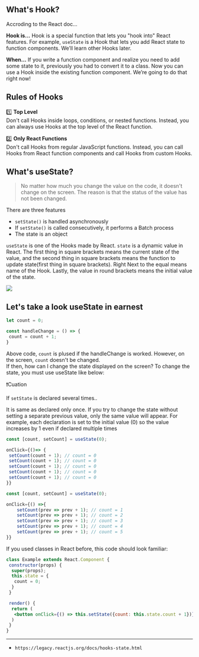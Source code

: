 ## What's Hook?
Accroding to the React doc...

**Hook is...** Hook is a special function that lets you "hook into" React features. For example, `useState` is a Hook that lets you add React state to function components. We’ll learn other Hooks later.   

**When...** If you write a function component and realize you need to add some state to it, previously you had to convert it to a class. Now you can use a Hook inside the existing function component. We’re going to do that right now!

## Rules of Hooks
1️⃣ **Top Level**   
Don't call Hooks inside loops, conditions, or nested functions. Instead, you can always use Hooks at the top level of the React function.

2️⃣ **Only React Functions**   
Don't call Hooks from regular JavaScript functions. Instead, you can call Hooks from React function components and call Hooks from custom Hooks.


## What's useState?
> No matter how much you change the value on the code, it doesn't change on the screen. The reason is that the status of the value has not been changed. 

There are three features
- `setState()` is handled asynchronously
- If `setState()` is called consecutively, it performs a Batch process
- The state is an object

`useState` is one of the Hooks made by React. `state` is a dynamic value in React. The first thing in square brackets means the current state of the value, and the second thing in square brackets means the function to update state(first thing in square brackets). Right Next to the equal means name of the Hook. Lastly, the value in round brackets means the initial value of the state.

![](https://github.com/jinscodes/Blog_nextJS/assets/87598134/66131437-bd22-47d2-8c89-5f902bb64ab5)


## Let's take a look useState in earnest

```js
let count = 0;

const handleChange = () => {
 count = count + 1;
}
```

Above code, `count` is plused if the handleChange is worked. However, on the screen, `count` doesn't be changed.   
If then, how can I change the state displayed on the screen? To change the state, you must use useState like below:

❗️Cuation

If `setState` is declared several times..

It is same as declared only once. If you try to change the state without setting a separate previous value, only the same value will appear. For example, each declaration is set to the initial value (0) so the value increases by 1 even if declared multiple times

```jsx
const [count, setCount] = useState(0);

onClick={()=> {
 setCount(count + 1); // count = 0
 setCount(count + 1); // count = 0
 setCount(count + 1); // count = 0
 setCount(count + 1); // count = 0
 setCount(count + 1); // count = 0
}}
```

```jsx
const [count, setCount] = useState(0);

onClick={() =>{
	setCount(prev => prev + 1); // count = 1
	setCount(prev => prev + 1); // count = 2
	setCount(prev => prev + 1); // count = 3
	setCount(prev => prev + 1); // count = 4
	setCount(prev => prev + 1); // count = 5
}}
```

If you used classes in React before, this code should look familiar:

```jsx
class Example extends React.Component {
 constructor(props) {
  super(props);
  this.state = {
   count = 0;
  }
 }

 render() {
  return (
   <button onClick={() => this.setState({count: this.state.count + 1})}>Click</button>
  )
 }
}
```


---
- `https://legacy.reactjs.org/docs/hooks-state.html`